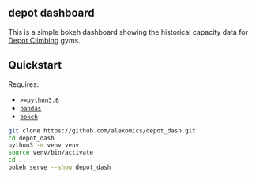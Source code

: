 depot dashboard
---

This is a simple bokeh dashboard showing the historical capacity data for 
[Depot Climbing](https://www.theclimbingdepot.co.uk/) gyms. 


## Quickstart

Requires:

 - `>=python3.6`
 - [`pandas`](https://pypi.org/project/pandas/)
 - [`bokeh`](https://pypi.org/project/bokeh/)

```bash
git clone https://github.com/alexomics/depot_dash.git
cd depot_dash
python3 -m venv venv
source venv/bin/activate
cd ..
bokeh serve --show depot_dash
```
